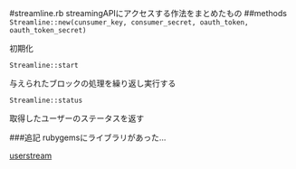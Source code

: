 #streamline.rb
streamingAPIにアクセスする作法をまとめたもの
##methods
`Streamline::new(cunsumer_key, consumer_secret, oauth_token, oauth_token_secret)`

初期化

`Streamline::start`

与えられたブロックの処理を繰り返し実行する

`Streamline::status`

取得したユーザーのステータスを返す

###追記
rubygemsにライブラリがあった…

[userstream](http://rubygems.org/gems/userstream)


